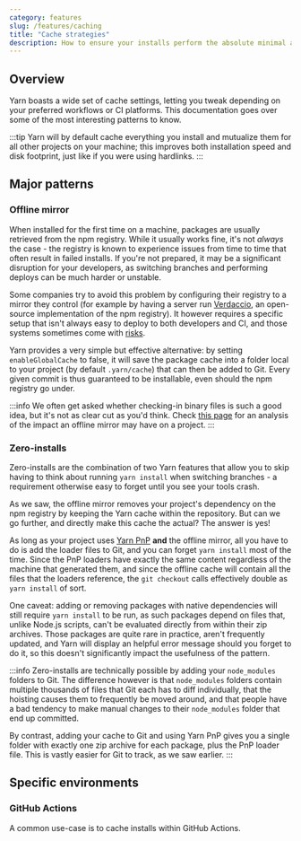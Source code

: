 ```yaml
---
category: features
slug: /features/caching
title: "Cache strategies"
description: How to ensure your installs perform the absolute minimal amount of work.
---
```


## Overview

Yarn boasts a wide set of cache settings, letting you tweak depending on your preferred workflows or CI platforms. This documentation goes over some of the most interesting patterns to know.

:::tip
Yarn will by default cache everything you install and mutualize them for all other projects on your machine; this improves both installation speed and disk footprint, just like if you were using hardlinks.
:::

## Major patterns

### Offline mirror

When installed for the first time on a machine, packages are usually retrieved from the npm registry. While it usually works fine, it's not _always_ the case - the registry is known to experience issues from time to time that often result in failed installs. If you're not prepared, it may be a significant disruption for your developers, as switching branches and performing deploys can be much harder or unstable.

Some companies try to avoid this problem by configuring their registry to a mirror they control (for example by having a server run [Verdaccio](/), an open-source implementation of the npm registry). It however requires a specific setup that isn't always easy to deploy to both developers and CI, and those systems sometimes come with [risks](https://medium.com/%2540alex.birsan/dependency-confusion-4a5d60fec610).

Yarn provides a very simple but effective alternative: by setting `enableGlobalCache` to false, it will save the package cache into a folder local to your project (by default `.yarn/cache`) that can then be added to Git. Every given commit is thus guaranteed to be installable, even should the npm registry go under.

:::info
We often get asked whether checking-in binary files is such a good idea, but it's not as clear cut as you'd think. Check [this page](/) for an analysis of the impact an offline mirror may have on a project.
:::

### Zero-installs

Zero-installs are the combination of two Yarn features that allow you to skip having to think about running `yarn install` when switching branches - a requirement otherwise easy to forget until you see your tools crash.

As we saw, the offline mirror removes your project's dependency on the npm registry by keeping the Yarn cache within the repository. But can we go further, and directly make this cache the actual? The answer is yes!

As long as your project uses [Yarn PnP](/) **and** the offline mirror, all you have to do is add the loader files to Git, and you can forget `yarn install` most of the time. Since the PnP loaders have exactly the same content regardless of the machine that generated them, and since the offline cache will contain all the files that the loaders reference, the `git checkout` calls effectively double as `yarn install` of sort.

One caveat: adding or removing packages with native dependencies will still require `yarn install` to be run, as such packages depend on files that, unlike Node.js scripts, can't be evaluated directly from within their zip archives. Those packages are quite rare in practice, aren't frequently updated, and Yarn will display an helpful error message should you forget to do it, so this doesn't significantly impact the usefulness of the pattern.

:::info
Zero-installs are technically possible by adding your `node_modules` folders to Git. The difference however is that `node_modules` folders contain multiple thousands of files that Git each has to diff individually, that the hoisting causes them to frequently be moved around, and that people have a bad tendency to make manual changes to their `node_modules` folder that end up committed.

By contrast, adding your cache to Git and using Yarn PnP gives you a single folder with exactly one zip archive for each package, plus the PnP loader file. This is vastly easier for Git to track, as we saw earlier.
:::

## Specific environments

### GitHub Actions

A common use-case is to cache installs within GitHub Actions.
